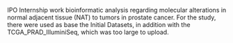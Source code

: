 IPO Internship work bioinformatic analysis regarding molecular alterations in normal adjacent tissue (NAT) to tumors in prostate cancer.
For the study, there were used as base the Initial Datasets, in addition with the TCGA_PRAD_IlluminiSeq, which was too large to upload.
